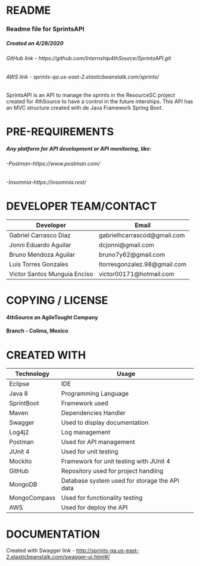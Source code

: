 # README
	
<h3>Readme file for SprintsAPI</h3>
<h5>Created on 4/29/2020</h5>
<h6>GitHub link - https://github.com/Internship4thSource/SprintsAPI.git</h6>
<h6>AWS link - sprints-qa.us-east-2.elasticbeanstalk.com/sprints/</h6>

<p>SprintsAPI is an API to manage the sprints in the ResourceSC project created
for 4thSource to have a control in the future interships. This API has an MVC 
structure created with de Java Framework Spring Boot.</p>

# PRE-REQUIREMENTS

<h5>Any platform for API development or API monitoring, like:</h5>
<h6>-Postman-https://www.postman.com/</h6>
<h6>-Insomnia-https://insomnia.rest/</h6>

# DEVELOPER TEAM/CONTACT

<table summary="SprintsAPI developers">
  <thead>
    <tr>
      <th scope="col">Developer</th>
      <th scope="col">Email</th>
    </tr>
  </thead>
  <tbody>
	  <tr>
		<td>Gabriel Carrasco Diaz</td>
      		<td>gabrielhcarrascod@gmail.com</td>
	  </tr>
	  <tr>
		  <td>Jonni Eduardo Aguilar</td>
		  <td>dcjonni@gmail.com</td>
	  </tr>
	  <tr>
		  <td>Bruno Mendoza Aguilar</td>
		  <td>bruno7y62@gmail.com</td>
	  </tr>
	  <tr>
		  <td>Luis Torres Gonzales</td>
		  <td>ltorresgonzalez.98@gmail.com</td>
	  </tr>
	  <tr>
		  <td>Victor Santos Munguia Enciso</td>
		  <td>victor00171@hotmail.com</td>
	  </tr>
  </tbody>
</table>

# COPYING / LICENSE

<h4>4thSource an AgileTought Company</h4>
<h4>Branch - Colima, Mexico</h4>

# CREATED WITH

<table>
  <thead>
    <tr>
      <th scope="col">Technology</th>
      <th scope="col">Usage</th>
    </tr>
  </thead>
<tbody>
  <tr>
    <td>Eclipse</td>
    <td>IDE</td>
  </tr>
  <tr>
    <td>Java 8</td>
    <td>Programming Language</td>
  </tr>
  <tr>
    <td>SprintBoot</td>
    <td>Framework used</td>
  </tr>
  <tr>
    <td>Maven</td>
    <td>Dependencies Handler</td>
  </tr>
  <tr>
    <td>Swagger</td>
    <td>Used to display documentation</td>
  </tr>
  <tr>
    <td>Log4j2</td>
    <td>Log management</td>
  </tr>
  <tr>
    <td>Postman</td>
    <td>Used for API management</td>
  </tr>
  <tr>
    <td>JUnit 4</td>
    <td>Used for unit testing</td>
  </tr>
  <tr>
    <td>Mockito</td>
    <td>Framework for unit testing with JUnit 4</td>
  </tr>
  <tr>
    <td>GitHub</td>
    <td>Repository used for project handling</td>
  </tr>
  <tr>
    <td>MongoDB</td>
    <td>Database system used for storage the API data</td>
  </tr>
  <tr>
    <td>MongoCompass</td>
    <td>Used for functionality testing</td>
  </tr>
  <tr>
    <td>AWS</td>
    <td>Used for deploy the API</td>
  </tr>
</tbody>
</table>

# DOCUMENTATION

Created with Swagger
link - http://sprints-qa.us-east-2.elasticbeanstalk.com/swagger-ui.html#/
